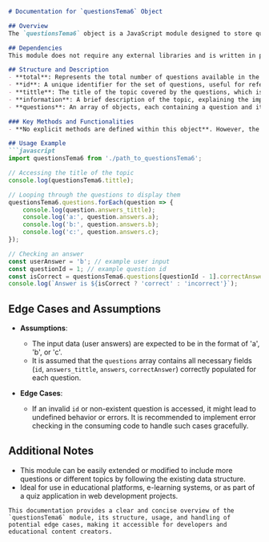 ```markdown
# Documentation for `questionsTema6` Object

## Overview
The `questionsTema6` object is a JavaScript module designed to store questions and answers related to the topic of "Objects and Classes" in object-oriented programming (OOP). This module is intended for educational purposes, providing a structured format for quizzes or learning materials that focus on fundamental OOP concepts.

## Dependencies
This module does not require any external libraries and is written in plain JavaScript. It is exported to be used in other parts of a JavaScript application.

## Structure and Description
- **total**: Represents the total number of questions available in the module.
- **id**: A unique identifier for the set of questions, useful for referencing in larger systems or databases.
- **tittle**: The title of the topic covered by the questions, which is "Objects and Classes" in this case.
- **information**: A brief description of the topic, explaining the importance and basic concepts of objects and classes in OOP.
- **questions**: An array of objects, each containing a question and its possible answers along with the correct answer.

### Key Methods and Functionalities
- **No explicit methods are defined within this object**. However, the structure allows easy access to questions and their corresponding answers for educational tools or quizzes.

## Usage Example
```javascript
import questionsTema6 from './path_to_questionsTema6';

// Accessing the title of the topic
console.log(questionsTema6.tittle);

// Looping through the questions to display them
questionsTema6.questions.forEach(question => {
    console.log(question.answers_tittle);
    console.log('a:', question.answers.a);
    console.log('b:', question.answers.b);
    console.log('c:', question.answers.c);
});

// Checking an answer
const userAnswer = 'b'; // example user input
const questionId = 1; // example question id
const isCorrect = questionsTema6.questions[questionId - 1].correctAnswer === `inciso ${userAnswer}`;
console.log(`Answer is ${isCorrect ? 'correct' : 'incorrect'}`);
```

## Edge Cases and Assumptions
- **Assumptions**:
  - The input data (user answers) are expected to be in the format of 'a', 'b', or 'c'.
  - It is assumed that the `questions` array contains all necessary fields (`id`, `answers_tittle`, `answers`, `correctAnswer`) correctly populated for each question.

- **Edge Cases**:
  - If an invalid `id` or non-existent question is accessed, it might lead to undefined behavior or errors. It is recommended to implement error checking in the consuming code to handle such cases gracefully.

## Additional Notes
- This module can be easily extended or modified to include more questions or different topics by following the existing data structure.
- Ideal for use in educational platforms, e-learning systems, or as part of a quiz application in web development projects.
```
This documentation provides a clear and concise overview of the `questionsTema6` module, its structure, usage, and handling of potential edge cases, making it accessible for developers and educational content creators.

